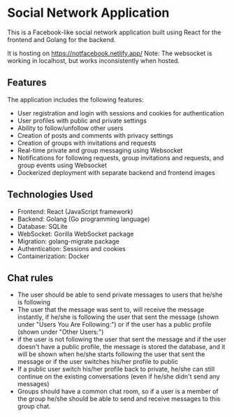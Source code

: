 # Social Network Application

This is a Facebook-like social network application built using React for the frontend and Golang for the backend.

It is hosting on https://notfacebook.netlify.app/
Note: The websocket is working in localhost, but works inconsistently when hosted.

## Features

The application includes the following features:

- User registration and login with sessions and cookies for authentication
- User profiles with public and private settings
- Ability to follow/unfollow other users
- Creation of posts and comments with privacy settings
- Creation of groups with invitations and requests
- Real-time private and group messaging using Websocket
- Notifications for following requests, group invitations and requests, and group events using Websocket
- Dockerized deployment with separate backend and frontend images

## Technologies Used

- Frontend: React (JavaScript framework)
- Backend: Golang (Go programming language)
- Database: SQLite
- WebSocket: Gorilla WebSocket package
- Migration: golang-migrate package
- Authentication: Sessions and cookies
- Containerization: Docker

## Chat rules

- The user should be able to send private messages to users that he/she is following
- The user that the message was sent to, will receive the message instantly, if he/she is following the user that sent the message (shown under "Users You Are Following:") or if the user has a public profile (shown under "Other Users:")
- if the user is not following the user that sent the message and if the user doesn't have a public profile, the message is stored the database, and it will be shown when he/she starts following the user that sent the message or if the user switches his/her profile to public 
- If a public user switch his/her profile back to private, he/she can still continue on the existing conversations (even if he/she didn't send any messages)
- Groups should have a common chat room, so if a user is a member of the group he/she should be able to send and receive messages to this group chat.
